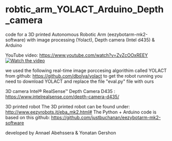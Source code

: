 # robtic_arm_YOLACT_Arduino_Depth_camera
code for a 3D printed Autonomous Robotic Arm (eezybotarm-mk2-software) with image processing (Yolact), Depth camera (Intel d435) &amp; Arduino


YouTube video:
https://www.youtube.com/watch?v=ZvZcOOxREEY
[![Watch the video](https://img.youtube.com/vi/ZvZcOOxREEY/maxresdefault.jpg)](https://youtu.be/ZvZcOOxREEY)

we used the following real-time image porccesing algorithim called YOLACT from github: https://github.com/dbolya/yolact
to get the robot running you need to download YOLACT and replace the file "eval.py" file with ours

3D camera 
Intel® RealSense™ Depth Camera D435 : https://www.intelrealsense.com/depth-camera-d435/

3D printed robot
The 3D printed robot can be found under: http://www.eezyrobots.it/eba_mk2.html#
The Python + Arduino code is based on this github: https://github.com/justbuchanan/eezybotarm-mk2-software


developed by Annael Abehssera & Yonatan Gershon
